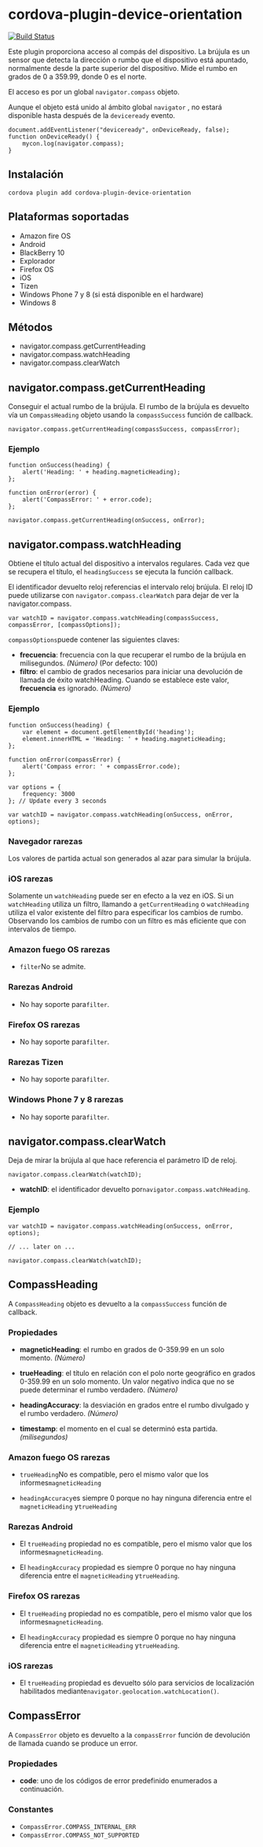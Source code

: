 <!---
# license: Licensed to the Apache Software Foundation (ASF) under one
#         or more contributor license agreements.  See the NOTICE file
#         distributed with this work for additional information
#         regarding copyright ownership.  The ASF licenses this file
#         to you under the Apache License, Version 2.0 (the
#         "License"); you may not use this file except in compliance
#         with the License.  You may obtain a copy of the License at
#
#           http://www.apache.org/licenses/LICENSE-2.0
#
#         Unless required by applicable law or agreed to in writing,
#         software distributed under the License is distributed on an
#         "AS IS" BASIS, WITHOUT WARRANTIES OR CONDITIONS OF ANY
#         KIND, either express or implied.  See the License for the
#         specific language governing permissions and limitations
#         under the License.
-->

# cordova-plugin-device-orientation

[![Build Status](https://travis-ci.org/apache/cordova-plugin-device-orientation.svg)](https://travis-ci.org/apache/cordova-plugin-device-orientation)

Este plugin proporciona acceso al compás del dispositivo. La brújula es un sensor que detecta la dirección o rumbo que el dispositivo está apuntado, normalmente desde la parte superior del dispositivo. Mide el rumbo en grados de 0 a 359.99, donde 0 es el norte.

El acceso es por un global `navigator.compass` objeto.

Aunque el objeto está unido al ámbito global `navigator` , no estará disponible hasta después de la `deviceready` evento.

    document.addEventListener("deviceready", onDeviceReady, false);
    function onDeviceReady() {
        mycon.log(navigator.compass);
    }
    

## Instalación

    cordova plugin add cordova-plugin-device-orientation
    

## Plataformas soportadas

  * Amazon fire OS
  * Android
  * BlackBerry 10
  * Explorador
  * Firefox OS
  * iOS
  * Tizen
  * Windows Phone 7 y 8 (si está disponible en el hardware)
  * Windows 8

## Métodos

  * navigator.compass.getCurrentHeading
  * navigator.compass.watchHeading
  * navigator.compass.clearWatch

## navigator.compass.getCurrentHeading

Conseguir el actual rumbo de la brújula. El rumbo de la brújula es devuelto vía un `CompassHeading` objeto usando la `compassSuccess` función de callback.

    navigator.compass.getCurrentHeading(compassSuccess, compassError);
    

### Ejemplo

    function onSuccess(heading) {
        alert('Heading: ' + heading.magneticHeading);
    };
    
    function onError(error) {
        alert('CompassError: ' + error.code);
    };
    
    navigator.compass.getCurrentHeading(onSuccess, onError);
    

## navigator.compass.watchHeading

Obtiene el título actual del dispositivo a intervalos regulares. Cada vez que se recupera el título, el `headingSuccess` se ejecuta la función callback.

El identificador devuelto reloj referencias el intervalo reloj brújula. El reloj ID puede utilizarse con `navigator.compass.clearWatch` para dejar de ver la navigator.compass.

    var watchID = navigator.compass.watchHeading(compassSuccess, compassError, [compassOptions]);
    

`compassOptions`puede contener las siguientes claves:

  * **frecuencia**: frecuencia con la que recuperar el rumbo de la brújula en milisegundos. *(Número)* (Por defecto: 100)
  * **filtro**: el cambio de grados necesarios para iniciar una devolución de llamada de éxito watchHeading. Cuando se establece este valor, **frecuencia** es ignorado. *(Número)*

### Ejemplo

    function onSuccess(heading) {
        var element = document.getElementById('heading');
        element.innerHTML = 'Heading: ' + heading.magneticHeading;
    };
    
    function onError(compassError) {
        alert('Compass error: ' + compassError.code);
    };
    
    var options = {
        frequency: 3000
    }; // Update every 3 seconds
    
    var watchID = navigator.compass.watchHeading(onSuccess, onError, options);
    

### Navegador rarezas

Los valores de partida actual son generados al azar para simular la brújula.

### iOS rarezas

Solamente un `watchHeading` puede ser en efecto a la vez en iOS. Si un `watchHeading` utiliza un filtro, llamando a `getCurrentHeading` o `watchHeading` utiliza el valor existente del filtro para especificar los cambios de rumbo. Observando los cambios de rumbo con un filtro es más eficiente que con intervalos de tiempo.

### Amazon fuego OS rarezas

  * `filter`No se admite.

### Rarezas Android

  * No hay soporte para`filter`.

### Firefox OS rarezas

  * No hay soporte para`filter`.

### Rarezas Tizen

  * No hay soporte para`filter`.

### Windows Phone 7 y 8 rarezas

  * No hay soporte para`filter`.

## navigator.compass.clearWatch

Deja de mirar la brújula al que hace referencia el parámetro ID de reloj.

    navigator.compass.clearWatch(watchID);
    

  * **watchID**: el identificador devuelto por`navigator.compass.watchHeading`.

### Ejemplo

    var watchID = navigator.compass.watchHeading(onSuccess, onError, options);
    
    // ... later on ...
    
    navigator.compass.clearWatch(watchID);
    

## CompassHeading

A `CompassHeading` objeto es devuelto a la `compassSuccess` función de callback.

### Propiedades

  * **magneticHeading**: el rumbo en grados de 0-359.99 en un solo momento. *(Número)*

  * **trueHeading**: el título en relación con el polo norte geográfico en grados 0-359.99 en un solo momento. Un valor negativo indica que no se puede determinar el rumbo verdadero. *(Número)*

  * **headingAccuracy**: la desviación en grados entre el rumbo divulgado y el rumbo verdadero. *(Número)*

  * **timestamp**: el momento en el cual se determinó esta partida. *(milisegundos)*

### Amazon fuego OS rarezas

  * `trueHeading`No es compatible, pero el mismo valor que los informes`magneticHeading`

  * `headingAccuracy`es siempre 0 porque no hay ninguna diferencia entre el `magneticHeading` y`trueHeading`

### Rarezas Android

  * El `trueHeading` propiedad no es compatible, pero el mismo valor que los informes`magneticHeading`.

  * El `headingAccuracy` propiedad es siempre 0 porque no hay ninguna diferencia entre el `magneticHeading` y`trueHeading`.

### Firefox OS rarezas

  * El `trueHeading` propiedad no es compatible, pero el mismo valor que los informes`magneticHeading`.

  * El `headingAccuracy` propiedad es siempre 0 porque no hay ninguna diferencia entre el `magneticHeading` y`trueHeading`.

### iOS rarezas

  * El `trueHeading` propiedad es devuelto sólo para servicios de localización habilitados mediante`navigator.geolocation.watchLocation()`.

## CompassError

A `CompassError` objeto es devuelto a la `compassError` función de devolución de llamada cuando se produce un error.

### Propiedades

  * **code**: uno de los códigos de error predefinido enumerados a continuación.

### Constantes

  * `CompassError.COMPASS_INTERNAL_ERR`
  * `CompassError.COMPASS_NOT_SUPPORTED`